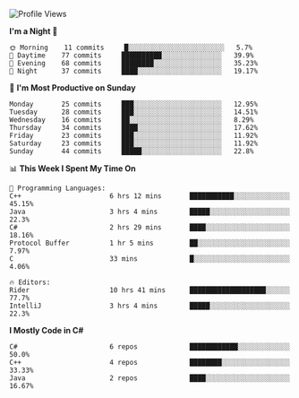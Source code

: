 <!--START_SECTION:waka-->
![Profile Views](http://img.shields.io/badge/Profile%20Views-0-blue)

**I'm a Night 🦉** 

```text
🌞 Morning    11 commits     █░░░░░░░░░░░░░░░░░░░░░░░░   5.7% 
🌆 Daytime    77 commits     ██████████░░░░░░░░░░░░░░░   39.9% 
🌃 Evening    68 commits     ████████░░░░░░░░░░░░░░░░░   35.23% 
🌙 Night      37 commits     ████░░░░░░░░░░░░░░░░░░░░░   19.17%

```
📅 **I'm Most Productive on Sunday** 

```text
Monday       25 commits     ███░░░░░░░░░░░░░░░░░░░░░░   12.95% 
Tuesday      28 commits     ███░░░░░░░░░░░░░░░░░░░░░░   14.51% 
Wednesday    16 commits     ██░░░░░░░░░░░░░░░░░░░░░░░   8.29% 
Thursday     34 commits     ████░░░░░░░░░░░░░░░░░░░░░   17.62% 
Friday       23 commits     ███░░░░░░░░░░░░░░░░░░░░░░   11.92% 
Saturday     23 commits     ███░░░░░░░░░░░░░░░░░░░░░░   11.92% 
Sunday       44 commits     █████░░░░░░░░░░░░░░░░░░░░   22.8%

```


📊 **This Week I Spent My Time On** 

```text
💬 Programming Languages: 
C++                      6 hrs 12 mins       ███████████░░░░░░░░░░░░░░   45.15% 
Java                     3 hrs 4 mins        █████░░░░░░░░░░░░░░░░░░░░   22.3% 
C#                       2 hrs 29 mins       ████░░░░░░░░░░░░░░░░░░░░░   18.16% 
Protocol Buffer          1 hr 5 mins         ██░░░░░░░░░░░░░░░░░░░░░░░   7.97% 
C                        33 mins             █░░░░░░░░░░░░░░░░░░░░░░░░   4.06%

🔥 Editors: 
Rider                    10 hrs 41 mins      ███████████████████░░░░░░   77.7% 
IntelliJ                 3 hrs 4 mins        █████░░░░░░░░░░░░░░░░░░░░   22.3%

```

**I Mostly Code in C#** 

```text
C#                       6 repos             ████████████░░░░░░░░░░░░░   50.0% 
C++                      4 repos             ████████░░░░░░░░░░░░░░░░░   33.33% 
Java                     2 repos             ████░░░░░░░░░░░░░░░░░░░░░   16.67%

```



<!--END_SECTION:waka-->
